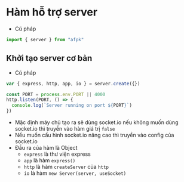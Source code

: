 # Hàm hỗ trợ server

* Cú pháp

```javascript
import { server } from "afpk"
```

## Khởi tạo server cơ bản

* Cú pháp

```javascript
var { express, http, app, io } = server.create({})

const PORT = process.env.PORT || 4000
http.listen(PORT, () => {
  console.log(`Server running on port ${PORT}`)
})
```

* Mặc định máy chủ tạo ra sẽ dùng socket.io nếu không muốn dùng socket.io thì truyền vào hàm giá trị `false`
* Nếu muốn cấu hình socket.io nâng cao thì truyền vào config của socket.io
* Đầu ra của hàm là Object
  * `express` là thư viện express
  * `app` là hàm `express()`
  * `http` là hàm `createServer` của `http`
  * `io` là hàm `new Server(server, useSocket)`